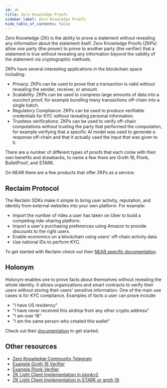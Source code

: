 ```yaml
---
id: zk
title: Zero Knowledge Proofs
sidebar_label: Zero Knowledge Proofs
hide_table_of_contents: false
---
```


Zero Knowledge (ZK) is the ability to prove a statement without revealing any information about the statement itself. Zero Knowledge Proofs (ZKPs) allow one party (the prover) to prove to another party (the verifier) that a statement is true without revealing any information beyond the validity of the statement via cryptographic methods.

ZKPs have several interesting applications in the blockchain space including:
- Privacy: ZKPs can be used to prove that a transaction is valid without revealing the sender, receiver, or amount.
- Scalability: ZKPs can be used to compress large amounts of data into a succinct proof, for example bundling many transactions off-chain into a single batch.
- Regulatory Compliance: ZKPs can be used to produce verifiable credentials for KYC without revealing personal information.
- Trustless verifications: ZKPs can be used to verify off-chain computations without trusting the party that performed the computation, for example verifying that a specific AI model was used to generate a response off-chain and that it actually used the input that was given to it.

There are a number of different types of proofs that each come with their own benefits and drawbacks, to name a few there are Groth 16, Plonk, BulletProof, and STARK.

On NEAR there are a few products that offer ZKPs as a service.

## Reclaim Protocol
The Reclaim SDKs make it simple to bring user activity, reputation, and identity from external websites into your own platform. For example:
- Import the number of rides a user has taken on Uber to build a competing ride-sharing platform.
- Import a user's purchasing preferences using Amazon to provide discounts to the right users.
- Enable economics on a blockchain using users' off-chain activity data.
- Use national IDs to perform KYC.

To get started with Reclaim check out their [NEAR specific documentation](https://docs.reclaimprotocol.org/near/quickstart).

## Holonym
Holonym enables one to prove facts about themselves without revealing the whole identity. It allows organizations and smart contracts to verify their users without storing their users' sensitive information. One of the main use cases is for KYC compliance. Examples of facts a user can prove include:
- "I have US residency"
- "I have never received this airdrop from any other crypto address"
- "I am over 18"
- "I am the same person who created this wallet"

Check out their [documentation](https://docs.holonym.id/for-users/using-with-near) to get started.

## Other resources
- [Zero Knowledge Community Telegram](https://t.me/NearZeroKnowledge)
- [Example Groth 16 Verifier](https://crates.io/crates/near_groth16_verifier)
- [Example Plonk Verifier](https://github.com/opact-protocol/tickets/tree/main/packages/contract-libraries/plonk_verifier)
- [ZK Light Client Implementation in plonky2](https://github.com/ZpokenWeb3/zk-light-client-implementation)
- [ZK Light Client Implementation in STARK or groth 16](https://github.com/risc0/demos/tree/main/near-zk-light-client)